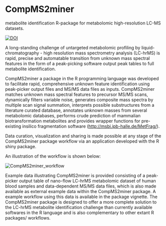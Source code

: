 # CompMS2miner
metabolite identification R-package for metabolomic high-resolution LC-MS datasets.

[![DOI](https://zenodo.org/badge/21719/WMBEdmands/CompMS2miner.svg)](https://zenodo.org/badge/latestdoi/21719/WMBEdmands/CompMS2miner)

A long-standing challenge of untargeted metabolomic profiling by liquid-chromatography - high resolution mass spectrometry analysis (LC-hrMS) is rapid, precise and automatable transition from unknown mass spectral features in the form of a peak-picking software output peak tables to full metabolite identification.

CompMS2miner a package in the R programming language was developed to facilitate rapid, comprehensive unknown feature identification using peak-picker output files and MS/MS data files as inputs. CompMS2miner matches unknown mass spectral features to precursor MS/MS scans, dynamically filters variable noise, generates composite mass spectra by multiple scan signal summation, interprets possible substructures from a literature curated database, annotates unknown masses from several metabolomic databases, performs crude prediction of mammalian biotransformation metabolites and provides wrapper functions for pre-existing insilico fragmentation software (http://msbi.ipb-halle.de/MetFrag/).

Data curation, visualization and sharing is made possible at any stage of the CompMS2miner package workflow via an application developed with the R shiny package.

An illustration of the workflow is shown below:

![CompMS2miner_workflow](https://raw.githubusercontent.com/WMBEdmands/CompMS2miner/master/inst/extdata/CompMS2miner_workflow.png)

Example data illustrating CompMS2miner is provided consisting of a peak-picker output table of nano-flow LC-hrMS metabolomic dataset of human blood samples and data-dependent MS/MS data files, which is also made available as external example data within the CompMS2miner package. A example workflow using this data is available in the package vignette. The CompMS2miner package is designed to offer a more complete solution to the LC-hrMS metabolite identification challenge than currently available softwares in the R language and is also complementary to other extant R packages/ workflows.
